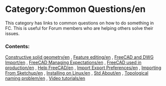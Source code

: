 # Category:Common Questions/en
This category has links to common questions on how to do something in FC. This is useful for Forum members who are helping others solve their issues.

### Contents:

[Constructive solid geometry/en](Constructive_solid_geometry/en.md) , [Feature editing/en](Feature_editing/en.md) , [FreeCAD and DWG Import/en](FreeCAD_and_DWG_Import/en.md) , [FreeCAD Managing Expectations/en](FreeCAD_Managing_Expectations/en.md) , [FreeCAD used in production/en](FreeCAD_used_in_production/en.md) , [Help FreeCAD/en](Help_FreeCAD/en.md) , [Import Export Preferences/en](Import_Export_Preferences/en.md) , [Importing From Sketchup/en](Importing_From_Sketchup/en.md) , [Installing on Linux/en](Installing_on_Linux/en.md) , [Std About/en](Std_About/en.md) , [Topological naming problem/en](Topological_naming_problem/en.md) , [Video tutorials/en](Video_tutorials/en.md)
